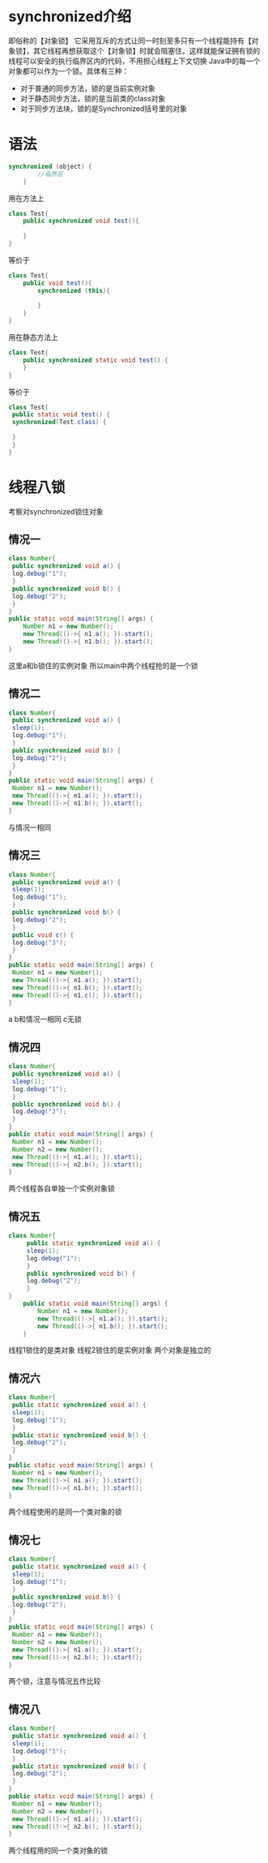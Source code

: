 # synchronized介绍
即俗称的【对象锁】
它采用互斥的方式让同一时刻至多只有一个线程能持有【对象锁】，其它线程再想获取这个【对象锁】时就会阻塞住。这样就能保证拥有锁的线程可以安全的执行临界区内的代码，不用担心线程上下文切换
Java中的每一个对象都可以作为一个锁。具体有三种：
- 对于普通的同步方法，锁的是当前实例对象
- 对于静态同步方法，锁的是当前类的class对象
- 对于同步方法块，锁的是Synchronized括号里的对象
# 语法
```java
synchronized (object) {
        //临界区
    }
```
用在方法上
```java
class Test{
    public synchronized void test(){
        
    }
}
```
等价于
```java
class Test{
    public void test(){
        synchronized (this){
            
        }
    }
}
```
用在静态方法上
```java
class Test{
    public synchronized static void test() {
    }
}
```
等价于
```java
class Test{
 public static void test() {
 synchronized(Test.class) {
 
 }
 }
}

```

# 线程八锁
考察对synchronized锁住对象
## 情况一
```java
class Number{
 public synchronized void a() {
 log.debug("1");
 }
 public synchronized void b() {
 log.debug("2");
 }
}
public static void main(String[] args) {
    Number n1 = new Number();
    new Thread(()->{ n1.a(); }).start();
    new Thread(()->{ n1.b(); }).start();
}
```
这里a和b锁住的实例对象
所以main中两个线程抢的是一个锁

## 情况二
```java
class Number{
 public synchronized void a() {
 sleep(1);
 log.debug("1");
 }
 public synchronized void b() {
 log.debug("2");
 }
}
public static void main(String[] args) {
 Number n1 = new Number();
 new Thread(()->{ n1.a(); }).start();
 new Thread(()->{ n1.b(); }).start();
}

```
与情况一相同

## 情况三
```java
class Number{
 public synchronized void a() {
 sleep(1);
 log.debug("1");
 }
 public synchronized void b() {
 log.debug("2");
 }
 public void c() {
 log.debug("3");
 }
}
public static void main(String[] args) {
 Number n1 = new Number();
 new Thread(()->{ n1.a(); }).start();
 new Thread(()->{ n1.b(); }).start();
 new Thread(()->{ n1.c(); }).start();
}
```
a b和情况一相同
c无锁

## 情况四
```java
class Number{
 public synchronized void a() {
 sleep(1);
 log.debug("1");
 }
 public synchronized void b() {
 log.debug("2");
 }
}
public static void main(String[] args) {
 Number n1 = new Number();
 Number n2 = new Number();
 new Thread(()->{ n1.a(); }).start();
 new Thread(()->{ n2.b(); }).start();
}
```
两个线程各自单独一个实例对象锁

## 情况五
```java
class Number{
     public static synchronized void a() {
     sleep(1);
     log.debug("1");
     }
     public synchronized void b() {
     log.debug("2");
     }
}
    public static void main(String[] args) {
        Number n1 = new Number();
        new Thread(()->{ n1.a(); }).start();
        new Thread(()->{ n1.b(); }).start();
    }
```
线程1锁住的是类对象
线程2锁住的是实例对象
两个对象是独立的

## 情况六
```java
class Number{
 public static synchronized void a() {
 sleep(1);
 log.debug("1");
 }
 public static synchronized void b() {
 log.debug("2");
 }
}
public static void main(String[] args) {
 Number n1 = new Number();
 new Thread(()->{ n1.a(); }).start();
 new Thread(()->{ n1.b(); }).start();
}
```
两个线程使用的是同一个类对象的锁

## 情况七
```java
class Number{
 public static synchronized void a() {
 sleep(1);
 log.debug("1");
 }
 public synchronized void b() {
 log.debug("2");
 }
}
public static void main(String[] args) {
 Number n1 = new Number();
 Number n2 = new Number();
 new Thread(()->{ n1.a(); }).start();
 new Thread(()->{ n2.b(); }).start();
}
```
两个锁，注意与情况五作比较

## 情况八
```java
class Number{
 public static synchronized void a() {
 sleep(1);
 log.debug("1");
 }
 public static synchronized void b() {
 log.debug("2");
 }
}
public static void main(String[] args) {
 Number n1 = new Number();
 Number n2 = new Number();
 new Thread(()->{ n1.a(); }).start();
 new Thread(()->{ n2.b(); }).start();
}
```
两个线程用的同一个类对象的锁

